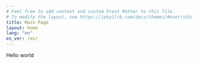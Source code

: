 ```yaml
---
# Feel free to add content and custom Front Matter to this file.
# To modify the layout, see https://jekyllrb.com/docs/themes/#overriding-theme-defaults
title: Main Page
layout: home
lang: "en"
es_ver: /es/
---
```

<!-- div align="right">
<a class="{{ post.lang }}" href="/es/">🇪🇸 Español</a>
</div -->

Hello world
    

